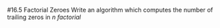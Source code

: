 #16.5 Factorial Zeroes
Write an algorithm which computes the number of trailing zeros in _n factorial_


